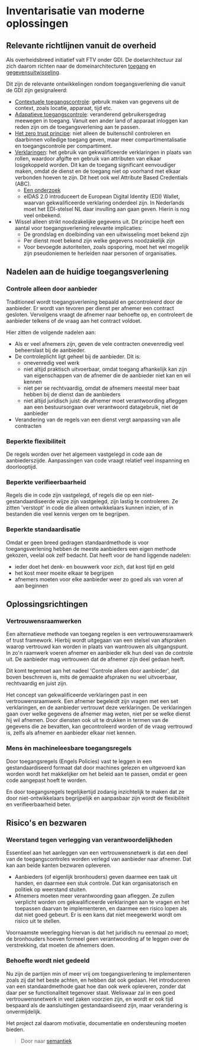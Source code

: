 # Inventarisatie van moderne oplossingen

## Relevante richtlijnen vanuit de overheid
Als overheidsbreed initiatief valt FTV onder GDI. De doelarchitectuur zal zich daarom richten naar de domeinarchitecturen 
[toegang](https://minbzk.github.io/gdi-toegang/content/views/Domeinarchitectuur%20toegang.html) en
[gegevensuitwisseling](https://minbzk.github.io/gdi-gegevensuitwisseling/content/views/Domeinarchitectuur%20gegevensuitwisseling.html).

Dit zijn de relevante ontwikkelingen rondom toegangsverlening die vanuit de GDI zijn gesignaleerd:
- [Contextuele toegangscontrole](https://minbzk.github.io/gdi-toegang/content/elements/id-3a8d1d87c09c4893ab51905141811cbf.html): 
gebruik maken van gegevens uit de context, zoals locatie, apparaat, tijd etc.
- [Adapatieve toegangscontrole](https://minbzk.github.io/gdi-toegang/content/elements/id-7f4dc8e8532147a7bcaa8b5846799154.html): 
veranderend gebruikersgedrag meewegen in toegang. Vanuit een ander land of apparaat inloggen kan reden zijn om de toegangsverlening aan te passen.
- [Het zero trust principe](https://minbzk.github.io/gdi-toegang/content/elements/id-be3e1d7fce8c415190791ff10295f078.html): 
niet alleen de buitenschil controleren en daarbinnen volledige toegang geven, maar meer compartimentalisatie en toegangscontrole per compartiment.
- [Verklaringen](https://minbzk.github.io/gdi-toegang/content/elements/id-44448c40cae246fb9a87e33446f0c0d4.html):
het gebruik van gekwalificeerde verklaringen in plaats van rollen, waardoor afgifte en gebruik van attributen van elkaar losgekoppeld worden.
Dit kan de toegang significant eenvoudiger maken, omdat de dienst en de toegang niet op voorhand met elkaar verbonden hoeven te zijn.
Dit heet ook wel Attribute Based Credentials (ABC).
  - [Een onderzoek](https://www.cs.ru.nl/~jhh/publications/abc-of-abcs.pdf)
  - eIDAS 2.0 introduceert de European Digital Identity (EDI) Wallet, waarvan gekwalificeerde verklaring onderdeel zijn. 
  In Nederlands moet het EDI-stelsel NL daar invulling aan gaan geven. Hierin is nog veel onbekend.
- Wissel alleen strikt noodzakelijke gegevens uit. Dit principe heeft een aantal voor toegangsverlening relevante implicaties:
  - De grondslag en doelbinding van een uitwisseling moet bekend zijn
  - Per dienst moet bekend zijn welke gegevens noodzakelijk zijn
  - Voor bevoegde autoriteiten, zoals opsporing, moet het wel mogelijk zijn pseudoniemen te herleiden naar personen of organisaties.

## Nadelen aan de huidige toegangsverlening 

### Controle alleen door aanbieder
Traditioneel wordt toegangsverlening bepaald en gecontroleerd door de aanbieder.
Er wordt van tevoren per dienst per afnemer een contract gesloten.
Vervolgens vraagt de afnemer naar behoefte op, en controleert de aanbieder telkens of de vraag aan het contract voldoet.

Hier zitten de volgende nadelen aan:
- Als er veel afnemers zijn, geven de vele contracten onevenredig veel beheerslast bij de aanbieder.
- De controleplicht ligt geheel bij de aanbieder. Dit is:
  - onevenredig veel werk
  - niet altijd praktisch uitvoerbaar, omdat toegang afhankelijk kan zijn van eigenschappen van de afnemer die de aanbieder niet kan en wil kennen
  - niet per se rechtvaardig, omdat de afnemers meestal meer baat hebben bij de dienst dan de aanbieders
  - niet altijd juridisch juist: de afnemer moet verantwoording afleggen aan een bestuursorgaan over verantwoord datagebruik, niet de aanbieder 
- Verandering van de regels van een dienst vergt aanpassing van alle contracten 

### Beperkte flexibiliteit 
De regels worden over het algemeen vastgelegd in code aan de aanbiederszijde. 
Aanpassingen van code vraagt relatief veel inspanning en doorlooptijd.

### Beperkte verifieerbaarheid
Regels die in code zijn vastgelegd, of regels die op een niet-gestandaardiseerde wijze zijn vastgelegd, zijn lastig te controleren. 
Ze zitten 'verstopt' in code die alleen ontwikkelaars kunnen inzien, of in bestanden die veel kennis vergen om te begrijpen.

### Beperkte standaardisatie
Omdat er geen breed gedragen standaardmethode is voor toegangsverlening hebben de meeste aanbieders een eigen methode gekozen, 
veelal ook zelf bedacht. Dat heeft voor de hand liggende nadelen: 
- ieder doet het denk- en bouwwerk voor zich, dat kost tijd en geld
- het kost meer moeite elkaar te begrijpen
- afnemers moeten voor elke aanbieder weer zo goed als van voren af aan beginnen

## Oplossingsrichtingen

### Vertrouwensraamwerken 
Een alternatieve methode van toegang regelen is een vertrouwensraamwerk of trust framework.
Hierbij wordt uitgegaan van een stelsel van afspraken waarop vertrouwd kan worden in plaats van wantrouwen als uitgangspunt.
In zo'n raamwerk voeren afnemer en aanbieder elk hun deel van de controle uit. De aanbieder mag vertrouwen dat de afnemer
zijn deel gedaan heeft. 

Dit komt tegemoet aan het nadeel 'Controle alleen door aanbieder', dat boven beschreven is, mits de gemaakte
afspraken nu wel uitvoerbaar, rechtvaardig en juist zijn.

Het concept van gekwalificeerde verklaringen past in een vertrouwensraamwerk. 
Een afnemer begeleidt zijn vragen met een set verklaringen, en de aanbieder vertrouwt deze verklaringen.
De verklaringen gaan over welke gegevens de afnemer mag weten, niet per se welke dienst hij wil afnemen.
Door diensten ook uit te drukken in termen van de gegevens die ze bevatten, kan gecontroleerd worden of de vraag vertrouwd is,
zelfs als afnemer en aanbieder elkaar niet kennen.

### Mens &egrave;n machineleesbare toegangsregels
Door toegangsregels (Engels Policies) vast te leggen in een gestandaardiseerd formaat dat door machines gelezen en uitgevoerd kan worden
wordt het makkelijker om het beleid aan te passen, omdat er geen code aangepast hoeft te worden.

En door toegangsregels tegelijkertijd zodanig inzichtelijk te maken dat ze door niet-ontwikkelaars begrijpelijk en aanpasbaar zijn 
wordt de flexibiliteit en verifieerbaarheid beter.

## Risico's en bezwaren

### Weerstand tegen verlegging van verantwoordelijkheden
Essentieel aan het aanleggen van een vertrouwensnetwerk is dat een deel van de toegangscontroles
worden verlegd van aanbieder naar afnemer. Dat kan aan beide kanten bezwaren opleveren.
- Aanbieders (of eigenlijk bronhouders) geven daarmee een taak uit handen, en daarmee een stuk controle. Dat kan organisatorisch
en politiek op weerstand stuiten.
- Afnemers moeten meer verantwoording gaan afleggen. Ze zullen verplicht worden om gekwalificeerde verklaringen aan te vragen
en het toepassen daarvan te implementeren, en daarmee een risico lopen als dat niet goed gebeurt. Er is een kans dat niet meegewerkt
wordt om risico uit te stellen.

Voornaamste weerlegging hiervan is dat het juridisch nu eenmaal zo moet; 
de bronhouders hoeven formeel geen verantwoording af te leggen over de verstrekking, dat moeten de afnemers doen.

### Behoefte wordt niet gedeeld
Nu zijn de partijen min of meer vrij om toegangsverlening te implementeren zoals zij dat het beste achten, en hebben dat ook gedaan.
Het introduceren van een standaardmethode gaat hoe dan ook werk opleveren, zonder dat daar per se functionaliteit tegenover staat.
Weliswaar zal in een goed vertrouwensnetwerk in veel zaken voorzien zijn, en wordt er ook tijd bespaard als de aansluitingen 
gestandaardiseerd zijn, maar verandering is onvermijdelijk.

Het project zal daarom motivatie, documentatie en ondersteuning moeten bieden.

>Door naar [semantiek](2.3.1semantiek.md)
